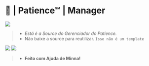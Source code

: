 # 🍰 | Patience℠ | Manager

![](https://cdn.discordapp.com/attachments/853608778116628520/860958111371886592/barra08.gif)
> * *Está é a Source do Gerenciador do Patience.*
> * Não baixe a source para reutilizar. `Isso não é um template`

![](https://cdn.discordapp.com/attachments/853608778116628520/860958111371886592/barra08.gif)
![](https://cdn.discordapp.com/attachments/856593616767549470/865341260724961280/PicsArt_03-20-02.18.22.png)



> * **Feito com Ajuda de Minna!**
